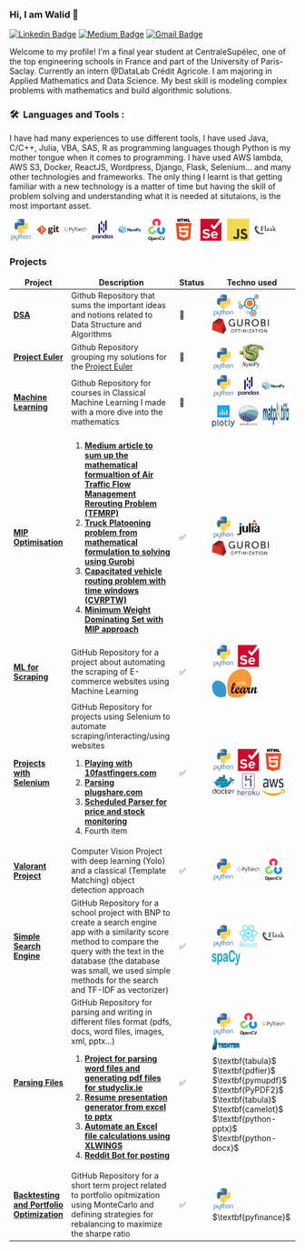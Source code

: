 ### Hi, I am Walid 👋

[![Linkedin Badge](https://img.shields.io/badge/-WalidHadri-blue?style=flat&logo=Linkedin&logoColor=white&link=https://www.linkedin.com/in/walid-hadri-16438b175)](https://www.linkedin.com/in/walid-hadri-16438b175/)
[![Medium Badge](https://img.shields.io/badge/-@walidhadri-000000?style=flat&labelColor=000000&logo=Medium&link=https://walidhadri.medium.com/)](https://walidhadri.medium.com/)
[![Gmail Badge](https://img.shields.io/badge/-wa.hadri.1-c14438?style=flat&logo=Gmail&logoColor=white&link=mailto:wa.hadri.1@gmail.com)](mailto:wa.hadri.1@gmail.com)

Welcome to my profile! I'm a final year student at CentraleSupélec, one of the top engineering schools in France and part of the University of Paris-Saclay. Currently an intern @DataLab Crédit Agricole. I am majoring in Applied Mathematics and Data Science. My best skill is modeling complex problems with mathematics and build algorithmic solutions.

### 🛠 &nbsp;Languages and Tools :

I have had many experiences to use different tools, I have used Java, C/C++, Julia, VBA, SAS, R as programming languages though Python is my mother tongue when it comes to programming. I have used AWS lambda, AWS S3, Docker, ReactJS, Wordpress, Django, Flask, Selenium... and many other technologies and frameworks. The only thing I learnt is that getting familiar with a new technology is a matter of time but having the skill of problem solving and understanding what it is needed at situtaions, is the most important asset.

<p>
<img src="https://github.com/devicons/devicon/blob/master/icons/python/python-original-wordmark.svg" title="Python" alt="Python" width="40" height="40"/>&nbsp;
<img src="https://github.com/devicons/devicon/blob/master/icons/git/git-original-wordmark.svg" title="Git" **alt="Git" width="40" height="40"/>&nbsp;
<img src="https://github.com/devicons/devicon/blob/master/icons/pytorch/pytorch-original-wordmark.svg" title="Pytorch" **alt="Pytorch" width="40" height="40"/>&nbsp;
<img src="https://github.com/devicons/devicon/blob/master/icons/pandas/pandas-original-wordmark.svg" title="pandas" **alt="pandas" width="40" height="40"/>&nbsp;
<img src="https://github.com/devicons/devicon/blob/master/icons/numpy/numpy-original-wordmark.svg" title="numpy" **alt="numpy" width="40" height="40"/>&nbsp;
<img src="https://github.com/devicons/devicon/blob/master/icons/opencv/opencv-original-wordmark.svg" title="opencv" **alt="opencv" width="40" height="40"/>&nbsp;
<img src="https://github.com/devicons/devicon/blob/master/icons/html5/html5-original-wordmark.svg" title="HTML" **alt="HTML" width="40" height="40"/>&nbsp;
<img src="https://github.com/devicons/devicon/blob/master/icons/selenium/selenium-original.svg" title="Selenium" **alt="Selenium" width="40" height="40"/>&nbsp;
<img src="https://github.com/devicons/devicon/blob/master/icons/javascript/javascript-original.svg" title="javascript" **alt="javascript" width="40" height="40"/>&nbsp;
<img src="https://github.com/devicons/devicon/blob/master/icons/flask/flask-original-wordmark.svg" title="flask" **alt="flask" width="40" height="40"/>&nbsp;
</p>

<h3>Projects</h3>
<table>
  <thead align="center">
    <tr border: none;>
      <td><b>Project</b></td>
      <td><b>Description</b></td>
      <td><b>Status</b></td>
      <td><b>Techno used</b></td>
    </tr>
  </thead>
  <tbody>
    <tr>
      <td><a href="https://github.com/WalidHadri-Iron/DSA"><b>DSA</b></a></td>
      <td>Github Repository that sums the important ideas and notions related to Data Structure and Algorithms</td>
      <td>🚧</td>
      <td><img src="https://github.com/devicons/devicon/blob/master/icons/python/python-original-wordmark.svg" title="Python" alt="Python" width="40" height="40"/>&nbsp;<img src="https://github.com/devicons/devicon/blob/master/icons/networkx/networkx-original.svg" title="Networkx" alt="NetworkX" width="40" height="40"/>&nbsp;<img src="https://github.com/WalidHadri-Iron/WalidHadri-Iron/blob/main/icons/gurobi.png" title="Gurobi" alt="Gurobi" width="100 height="100></td>
    </tr>
    <tr>
      <td><a href="https://github.com/WalidHadri-Iron/DSA/tree/main/EulerProject"><b>Project Euler</b></a></td>
      <td>Github Repository grouping my solutions for the <a href="https://projecteuler.net/"> Project Euler</b></td>
      <td>🚧</td>
      <td><img src="https://github.com/devicons/devicon/blob/master/icons/python/python-original-wordmark.svg" title="Python" alt="Python" width="40" height="40"/>&nbsp<img src="https://github.com/WalidHadri-Iron/WalidHadri-Iron/blob/main/icons/Sympy_logo.svg.png" title="Sympy" alt="Sympy" width="50" height="50">
    </tr>	  
	<tr>
      <td><a href="https://github.com/WalidHadri-Iron/MachineLearningLectures"><b>Machine Learning</b></a></td>
      <td>Github Repository for courses in Classical Machine Learning I made with a more dive into the mathematics</td>
      <td>🚧</td>
      <td><img src="https://github.com/devicons/devicon/blob/master/icons/python/python-original-wordmark.svg" title="Python" alt="Python" width="40" height="40"/>&nbsp;<img src="https://github.com/devicons/devicon/blob/master/icons/pandas/pandas-original-wordmark.svg" title="pandas" **alt="pandas" width="40" height="40"/>&nbsp;<img src="https://github.com/devicons/devicon/blob/master/icons/numpy/numpy-original-wordmark.svg" title="numpy" **alt="numpy" width="40" height="40"/>&nbsp<img src="https://github.com/WalidHadri-Iron/WalidHadri-Iron/blob/main/icons/plotly.svg" title="plotly" **alt="plotly" width="40" height="40"/>&nbsp<img src="https://github.com/WalidHadri-Iron/WalidHadri-Iron/blob/main/icons/seaborn.svg" title="seaborn" **alt="seaborn" width="40" height="40"/>&nbsp<img src="https://github.com/WalidHadri-Iron/WalidHadri-Iron/blob/main/icons/matplotlib.svg" title="matplotlib" **alt="matplotlib" width="50" height="50"/></td>		
    </tr>
    <tr>
      <td><a href="https://github.com/WalidHadri-Iron/OptimisationProjects"><b>MIP Optimisation</b></a></td>
      <td><ol><li><a href="https://walidhadri.medium.com/the-air-traffic-flow-management-rerouting-problem-534fbcc3e977"><b>Medium article to sum up the mathematical formualtion of Air Traffic Flow Management Rerouting Problem (TFMRP)</b></a></li>
  <li><a href="https://github.com/WalidHadri-Iron/OptimisationProjects/tree/main/Truck%20Platooning"><b>Truck Platooning problem from mathematical formulation to solving using Gurobi</b></a></li>
  <li><a href="https://github.com/WalidHadri-Iron/OptimisationProjects/tree/main/CO%20Casus%20May%202021"><b>Capacitated vehicle routing problem with time windows (CVRPTW)</b></a></li>
  <li><a href="https://github.com/WalidHadri-Iron/OptimisationProjects/tree/main/MinWeightedDominantSet"><b>Minimum Weight Dominating Set with MIP approach</b></a></li></ol></td>
      <td>✅</td>
      <td><img src="https://github.com/devicons/devicon/blob/master/icons/python/python-original-wordmark.svg" title="Python" alt="Python" width="40" height="40"/>&nbsp;<img src="https://github.com/devicons/devicon/blob/master/icons/julia/julia-original-wordmark.svg" title="Julia" alt="Julia" width="40" height="40"/>&nbsp;<img src="https://github.com/WalidHadri-Iron/WalidHadri-Iron/blob/main/icons/gurobi.png" title="Gurobi" alt="Gurobi" width="100 height="100></td>
    </tr>
    <tr>
      <td><a href="https://github.com/WalidHadri-Iron/MLScraping"><b>ML for Scraping</b></a></td>
      <td>GitHub Repository for a project about automating the scraping of E-commerce websites using Machine Learning</td>
      <td>✅</td>
      <td><img src="https://github.com/devicons/devicon/blob/master/icons/python/python-original-wordmark.svg" title="Python" alt="Python" width="40" height="40"/>&nbsp;<img src="https://github.com/devicons/devicon/blob/master/icons/selenium/selenium-original.svg" title="Selenium" **alt="Selenium" width="40" height="40"/>&nbsp;<img src="https://github.com/WalidHadri-Iron/WalidHadri-Iron/blob/main/icons/sklearn.svg" title="Sklearn" alt="Sklearn" width="80" height="50"></td>
    </tr>
    <tr>
      <td><a href="https://github.com/WalidHadri-Iron/SeleniumProjects"><b>Projects with Selenium</b></a></td>
      <td>GitHub Repository for projects using Selenium to automate scraping/interacting/using websites
	   <ol>
  <li><a href="https://github.com/WalidHadri-Iron/SeleniumProjects/tree/master/10fastfingers"><b>Playing with 10fastfingers.com</b></a></li>
  <li><a href="https://github.com/WalidHadri-Iron/SeleniumProjects/tree/master/plugshare"><b>Parsing plugshare.com</b></a></li>  
  <li><a href="https://github.com/WalidHadri-Iron/SeleniumProjects/tree/master/sportdirect"><b>Scheduled Parser for price and stock monitoring</b></a></li>
  <li>Fourth item</li>
</ol> </td>
      <td>✅</td>
      <td><img src="https://github.com/devicons/devicon/blob/master/icons/python/python-original-wordmark.svg" title="Python" alt="Python" width="40" height="40"/>&nbsp;<img src="https://github.com/devicons/devicon/blob/master/icons/selenium/selenium-original.svg" title="Selenium" **alt="Selenium" width="40" height="40"/>&nbsp;<img src="https://github.com/devicons/devicon/blob/master/icons/html5/html5-original-wordmark.svg" title="HTML" **alt="HTML" width="40" height="40"/>&nbsp;<img src="https://github.com/devicons/devicon/blob/master/icons/docker/docker-original-wordmark.svg" title="Docker" **alt="Docker" width="40" height="40"/>&nbsp;<img src="https://github.com/devicons/devicon/blob/master/icons/heroku/heroku-original-wordmark.svg" title="Heroku" **alt="Heroku" width="40" height="40"/>&nbsp;<img src="https://github.com/WalidHadri-Iron/WalidHadri-Iron/blob/main/icons/aws.svg" title="aws" **alt="aws" width="40" height="30"/></td>    
    </tr>
    <tr>
      <td><a href="https://github.com/WalidHadri-Iron/Valorant-Project"><b>Valorant Project</b></a></td>
      <td>Computer Vision Project with deep learning (Yolo) and a classical (Template Matching) object detection approach</td>
      <td>✅</td>
      <td><img src="https://github.com/devicons/devicon/blob/master/icons/python/python-original-wordmark.svg" title="Python" alt="Python" width="40" height="40"/>&nbsp;<img src="https://github.com/devicons/devicon/blob/master/icons/pytorch/pytorch-original-wordmark.svg" title="Pytorch" **alt="Pytorch" width="40" height="40"/>&nbsp;<img src="https://github.com/devicons/devicon/blob/master/icons/opencv/opencv-original-wordmark.svg" title="opencv" **alt="opencv" width="40" height="40"/></td>
    </tr>
    <tr>
      <td><a href="https://github.com/WalidHadri-Iron/SimpleSearchEngine"><b>Simple Search Engine</b></a></td>
      <td>GitHub Repository for a school project with BNP to create a search engine app with a similarity score method to compare the query with the text in the database (the database was small, we used simple methods for the search and TF-IDF as vectorizer)</td>
      <td>✅</td>
      <td><img src="https://github.com/devicons/devicon/blob/master/icons/python/python-original-wordmark.svg" title="Python" alt="Python" width="40" height="40"/>&nbsp;<img src="https://github.com/devicons/devicon/blob/master/icons/react/react-original-wordmark.svg" title="ReactJS" **alt="ReactJS" width="40" height="40"/>&nbsp;<img src="https://github.com/devicons/devicon/blob/master/icons/flask/flask-original-wordmark.svg" title="flask" **alt="flask" width="40" height="40"/>&nbsp;<img src="https://github.com/WalidHadri-Iron/WalidHadri-Iron/blob/main/icons/spacy.svg" title="spacy" **alt="spacy" width="50" height="30"/></td>
    </tr>
    <tr>
      <td><a href="https://github.com/WalidHadri-Iron/ParsingFiles"><b>Parsing Files</b></a></td>
      <td>GitHub Repository for parsing and writing in different files format (pdfs, docs, word files, images, xml, pptx...)<ol>
  <li><a href="https://github.com/WalidHadri-Iron/ParsingFiles/tree/main/studyclix"><b>Project for parsing word files and generating pdf files for studyclix.ie</b></a></li>
  <li><a href="https://github.com/WalidHadri-Iron/ParsingFiles/tree/main/ResumePresentationPPTX"><b>Resume presentation generator from excel to pptx</b></a></li>  
  <li><a href="https://github.com/WalidHadri-Iron/ParsingFiles/tree/main/XlwingsCalculations"><b>Automate an Excel file calculations using XLWINGS</b></a></li>
  <li><a href="https://github.com/WalidHadri-Iron/ParsingFiles/tree/main/RedditBotPosting"><b>Reddit Bot for posting</b></a></li>
</ol></td>
      <td>✅</td>
      <td><img src="https://github.com/devicons/devicon/blob/master/icons/python/python-original-wordmark.svg" title="Python" alt="Python" width="40" height="40"/>&nbsp;<img src="https://github.com/devicons/devicon/blob/master/icons/opencv/opencv-original-wordmark.svg" title="opencv" **alt="opencv" width="40" height="40"/>&nbsp;<img src="https://github.com/devicons/devicon/blob/master/icons/pytorch/pytorch-original-wordmark.svg" title="Pytorch" **alt="Pytorch" width="40" height="40"/>&nbsp;<img src="https://github.com/WalidHadri-Iron/WalidHadri-Iron/blob/main/icons/tkinter.png" title="Tkinter" **alt="Tkinter" width="50" height="30"/><br> $\textbf{tabula}$ $\textbf{pdfier}$ $\textbf{pymupdf}$ $\textbf{PyPDF2}$ $\textbf{tabula}$ $\textbf{camelot}$ $\textbf{python-pptx}$ $\textbf{python-docx}$</td>
    </tr>
    <tr>
      <td><a href="https://github.com/WalidHadri-Iron/BacktestingPortfolio"><b>Backtesting and Portfolio Optimization</b></a></td>
      <td>GitHub Repository for a short term project related to portfolio opitmization using MonteCarlo and defining strategies for rebalancing to maximize the sharpe ratio</td>
      <td>✅</td>
      <td><img src="https://github.com/devicons/devicon/blob/master/icons/python/python-original-wordmark.svg" title="Python" alt="Python" width="40" height="40"/>&nbsp; $\textbf{pyfinance}$</td>
    </tr>
  </tbody>
</table>

